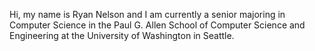 Hi, my name is Ryan Nelson and I am currently a senior majoring in Computer Science in the Paul G. Allen School of Computer Science and Engineering at the University of Washington in Seattle.
